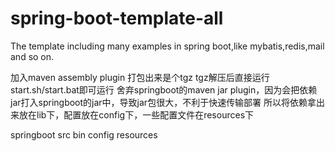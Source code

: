 # spring-boot-template-all
The template including many examples in spring boot,like mybatis,redis,mail and so on.

加入maven assembly plugin
打包出来是个tgz
tgz解压后直接运行start.sh/start.bat即可运行
舍弃springboot的maven jar plugin，因为会把依赖jar打入springboot的jar中，导致jar包很大，不利于快速传输部署
所以将依赖拿出来放在lib下，配置放在config下，一些配置文件在resources下

springboot
  src
  bin
  config
  resources
